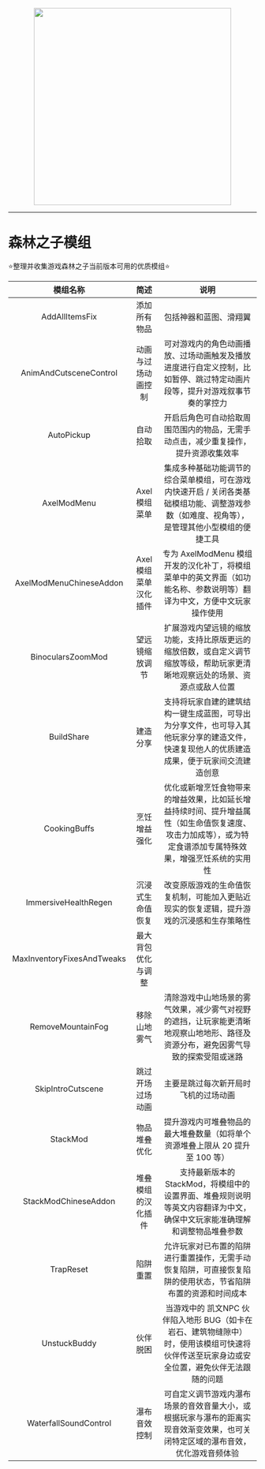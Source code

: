 <p align="center">
  <a href="#"><img src="https://sotf-mods.com/static/images/logo-sm.png" width="400"></a>
</p>

---

# 森林之子模组
:star:整理并收集游戏森林之子当前版本可用的优质模组:star:


| 模组名称 | 简述 | 说明 |
|:----------:|:---------:|:-------------:|
|AddAllItemsFix|添加所有物品|包括神器和蓝图、滑翔翼|
|AnimAndCutsceneControl|动画与过场动画控制|可对游戏内的角色动画播放、过场动画触发及播放进度进行自定义控制，比如暂停、跳过特定动画片段等，提升对游戏叙事节奏的掌控力|
|AutoPickup|自动拾取|开启后角色可自动拾取周围范围内的物品，无需手动点击，减少重复操作，提升资源收集效率|
|AxelModMenu|Axel 模组菜单|集成多种基础功能调节的综合菜单模组，可在游戏内快速开启 / 关闭各类基础模组功能、调整游戏参数（如难度、视角等），是管理其他小型模组的便捷工具|
|AxelModMenuChineseAddon|Axel 模组菜单汉化插件|专为 AxelModMenu 模组开发的汉化补丁，将模组菜单中的英文界面（如功能名称、参数说明等）翻译为中文，方便中文玩家操作使用|
|BinocularsZoomMod|望远镜缩放调节|扩展游戏内望远镜的缩放功能，支持比原版更远的缩放倍数，或自定义调节缩放等级，帮助玩家更清晰地观察远处的场景、资源点或敌人位置|
|BuildShare|建造分享|支持将玩家自建的建筑结构一键生成蓝图，可导出为分享文件，也可导入其他玩家分享的建造文件，快速复现他人的优质建造成果，便于玩家间交流建造创意|
|CookingBuffs|烹饪增益强化|优化或新增烹饪食物带来的增益效果，比如延长增益持续时间、提升增益属性（如生命值恢复速度、攻击力加成等），或为特定食谱添加专属特殊效果，增强烹饪系统的实用性|
|ImmersiveHealthRegen|沉浸式生命值恢复|改变原版游戏的生命值恢复机制，可能加入更贴近现实的恢复逻辑，提升游戏的沉浸感和生存策略性|
|MaxInventoryFixesAndTweaks|最大背包优化与调整||
|RemoveMountainFog|移除山地雾气|清除游戏中山地场景的雾气效果，减少雾气对视野的遮挡，让玩家能更清晰地观察山地地形、路径及资源分布，避免因雾气导致的探索受阻或迷路|
|SkipIntroCutscene|跳过开场过场动画|主要是跳过每次新开局时飞机的过场动画|
|StackMod|物品堆叠优化|提升游戏内可堆叠物品的最大堆叠数量（如将单个资源堆叠上限从 20 提升至 100 等）|
|StackModChineseAddon|堆叠模组的汉化插件|支持最新版本的 StackMod，将模组中的设置界面、堆叠规则说明等英文内容翻译为中文，确保中文玩家能准确理解和调整物品堆叠参数|
|TrapReset|陷阱重置|允许玩家对已布置的陷阱进行重置操作，无需手动恢复陷阱，可直接恢复陷阱的使用状态，节省陷阱布置的资源和时间成本|
|UnstuckBuddy|伙伴脱困|当游戏中的 凯文NPC 伙伴陷入地形 BUG（如卡在岩石、建筑物缝隙中）时，使用该模组可快速将伙伴传送至玩家身边或安全位置，避免伙伴无法跟随的问题|
|WaterfallSoundControl|瀑布音效控制|可自定义调节游戏内瀑布场景的音效音量大小，或根据玩家与瀑布的距离实现音效渐变效果，也可关闭特定区域的瀑布音效，优化游戏音频体验|



